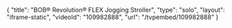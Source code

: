 {
    "title": "BOB&reg; Revolution&reg; FLEX Jogging Stroller",
    "type": "solo",
    "layout": "iframe-static",
    "videoId": "109982888",
    "url": "\/tvpembed\/109982888"
}